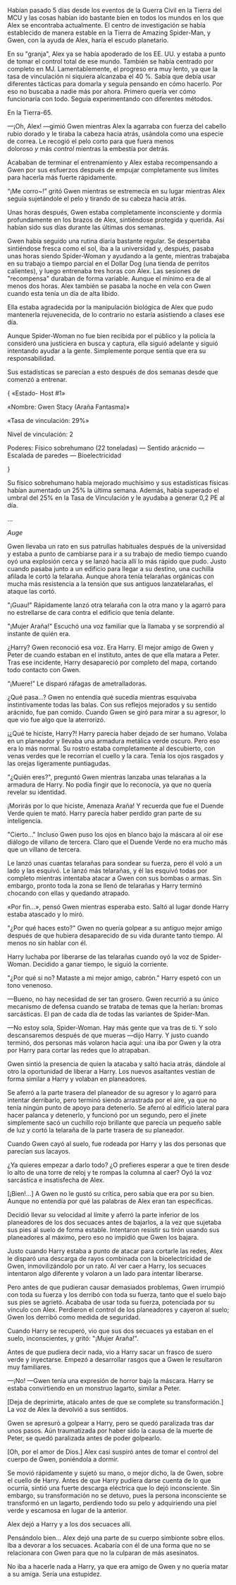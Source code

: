 
Habían pasado 5 días desde los eventos de la Guerra Civil en la Tierra del MCU y las cosas habían ido bastante bien en todos los mundos en los que Alex se encontraba actualmente. El centro de investigación se había establecido de manera estable en la Tierra de Amazing Spider-Man, y Gwen, con la ayuda de Alex, haría el escudo planetario.

En su "granja", Alex ya se había apoderado de los EE. UU. y estaba a punto de tomar el control total de ese mundo. También se había centrado por completo en MJ. Lamentablemente, el progreso era muy lento, ya que la tasa de vinculación ni siquiera alcanzaba el 40 %. Sabía que debía usar diferentes tácticas para domarla y seguía pensando en cómo hacerlo. Por eso no buscaba a nadie más por ahora. Primero quería ver cómo funcionaría con todo. Seguía experimentando con diferentes métodos.

En la Tierra-65.

—¡Oh, Alex! —gimió Gwen mientras Alex la agarraba con fuerza del cabello rubio dorado y le tiraba la cabeza hacia atrás, usándola como una especie de correa. Le recogió el pelo corto para que fuera menos doloroso _y_ más _control_ mientras la embestía por detrás.

Acababan de terminar el entrenamiento y Alex estaba recompensando a Gwen por sus esfuerzos después de empujar completamente sus límites para hacerla más fuerte rápidamente.

“¡Me corro~!” gritó Gwen mientras se estremecía en su lugar mientras Alex seguía sujetándole el pelo y tirando de su cabeza hacia atrás.

Unas horas después, Gwen estaba completamente inconsciente y dormía profundamente en los brazos de Alex, sintiéndose protegida y querida. Así habían sido sus días durante las últimas dos semanas.

Gwen había seguido una rutina diaria bastante regular. Se despertaba sintiéndose fresca como el sol, iba a la universidad y, después, pasaba unas horas siendo Spider-Woman y ayudando a la gente, mientras trabajaba en su trabajo a tiempo parcial en el Dollar Dog (una tienda de perritos calientes), y luego entrenaba tres horas con Alex. Las sesiones de "recompensa" duraban de forma variable. Aunque el mínimo era de al menos dos horas. Alex también se pasaba la noche en vela con Gwen cuando esta tenía un día de alta libido.

Ella estaba agradecida por la manipulación biológica de Alex que pudo mantenerla rejuvenecida, de lo contrario no estaría asistiendo a clases ese día.

Aunque Spider-Woman no fue bien recibida por el público y la policía la consideró una justiciera en busca y captura, ella siguió adelante y siguió intentando ayudar a la gente. Simplemente porque sentía que era su responsabilidad.

Sus estadísticas se parecían a esto después de dos semanas desde que comenzó a entrenar.

{ «Estado- Host #1»

«Nombre: Gwen Stacy (Araña Fantasma)»

«Tasa de vinculación: 29%»

Nivel de vinculación: 2

Poderes: Físico sobrehumano (22 toneladas) — Sentido arácnido — Escalada de paredes — Bioelectricidad

}

Su físico sobrehumano había mejorado muchísimo y sus estadísticas físicas habían aumentado un 25% la última semana. Además, había superado el umbral del 25% en la Tasa de Vinculación y le ayudaba a generar 0,2 PE al día.

…

*Auge*

Gwen llevaba un rato en sus patrullas habituales después de la universidad y estaba a punto de cambiarse para ir a su trabajo de medio tiempo cuando oyó una explosión cerca y se lanzó hacia allí lo más rápido que pudo. Justo cuando pasaba junto a un edificio para llegar a su destino, una cuchilla afilada le cortó la telaraña. Aunque ahora tenía telarañas orgánicas con mucha más resistencia a la tensión que sus antiguos lanzatelarañas, el ataque las cortó.

"¡Guau!" Rápidamente lanzó otra telaraña con la otra mano y la agarró para no estrellarse de cara contra el edificio que tenía delante.

"¡Mujer Araña!" Escuchó una voz familiar que la llamaba y se sorprendió al instante de quién era.

¿Harry? Gwen reconoció esa voz. Era Harry. El mejor amigo de Gwen y Peter de cuando estaban en el instituto, antes de que ella matara a Peter. Tras ese incidente, Harry desapareció por completo del mapa, cortando todo contacto con Gwen.

“¡Muere!” Le disparó ráfagas de ametralladoras.

¿Qué pasa...? Gwen no entendía qué sucedía mientras esquivaba instintivamente todas las balas. Con sus reflejos mejorados y su sentido arácnido, fue pan comido. Cuando Gwen se giró para mirar a su agresor, lo que vio fue algo que la aterrorizó.

¡¿Qué te hiciste, Harry?! Harry parecía haber dejado de ser humano. Volaba en un planeador y llevaba una armadura metálica verde oscuro. Pero eso era lo más normal. Su rostro estaba completamente al descubierto, con venas verdes que le recorrían el cuello y la cara. Tenía los ojos rasgados y las orejas ligeramente puntiagudas.

"¿Quién eres?", preguntó Gwen mientras lanzaba unas telarañas a la armadura de Harry. No podía fingir que lo reconocía, ya que no quería revelar su identidad.

¡Morirás por lo que hiciste, Amenaza Araña! Y recuerda que fue el Duende Verde quien te mató. Harry parecía haber perdido gran parte de su inteligencia.

"Cierto..." Incluso Gwen puso los ojos en blanco bajo la máscara al oír ese diálogo de villano de tercera. Claro que el Duende Verde no era mucho más que un villano de tercera. 

Le lanzó unas cuantas telarañas para sondear su fuerza, pero él voló a un lado y las esquivó. Le lanzó más telarañas, y él las esquivó todas por completo mientras intentaba atacar a Gwen con sus bombas o armas. Sin embargo, pronto toda la zona se llenó de telarañas y Harry terminó chocando con ellas y quedando atrapado.

«Por fin…», pensó Gwen mientras esperaba esto. Saltó al lugar donde Harry estaba atascado y lo miró.

"¿Por qué haces esto?" Gwen no quería golpear a su antiguo mejor amigo después de que hubiera desaparecido de su vida durante tanto tiempo. Al menos no sin hablar con él.

Harry luchaba por liberarse de las telarañas cuando oyó la voz de Spider-Woman. Decidido a ganar tiempo, le siguió la corriente.

"¿Por qué si no? Mataste a mi mejor amigo, cabrón." Harry espetó con un tono venenoso.

—Bueno, no hay necesidad de ser tan grosero. Gwen recurrió a su único mecanismo de defensa cuando se trataba de temas que la herían: bromas sarcásticas. El pan de cada día de todas las variantes de Spider-Man.

—No estoy sola, Spider-Woman. Hay más gente que va tras de ti. Y solo descansaremos después de que mueras —dijo Harry. Y justo cuando terminó, dos personas más volaron hacia aquí: una iba por Gwen y la otra por Harry para cortar las redes que lo atrapaban.

Gwen sintió la presencia de quien la atacaba y saltó hacia atrás, dándole al otro la oportunidad de liberar a Harry. Los nuevos asaltantes vestían de forma similar a Harry y volaban en planeadores.

Se aferró a la parte trasera del planeador de su agresor y lo agarró para intentar derribarlo, pero terminó siendo arrastrada por el aire, ya que no tenía ningún punto de apoyo para detenerlo. Se aferró al edificio lateral para hacer palanca y detenerlo, y funcionó por un segundo, pero el jinete simplemente sacó un cuchillo rojo brillante que parecía un pequeño sable de luz y cortó la telaraña de la parte trasera de su planeador.

Cuando Gwen cayó al suelo, fue rodeada por Harry y las dos personas que parecían sus lacayos.

¿Ya quieres empezar a darlo todo? ¿O prefieres esperar a que te tiren desde lo alto de una torre de reloj y te rompas la columna al caer? Oyó la voz sarcástica e insatisfecha de Alex.

[¡Bien!...] A Gwen no le gustó su crítica, pero sabía que era por su bien. Aunque no entendía por qué las palabras de Alex eran tan específicas.

Decidió llevar su velocidad al límite y aferró la parte inferior de los planeadores de los dos secuaces antes de bajarlos, a la vez que sujetaba sus pies al suelo de forma estable. Intentaron resistir su tirón usando sus planeadores al máximo, pero eso no impidió que Gwen los bajara.

Justo cuando Harry estaba a punto de atacar para cortarle las redes, Alex le disparó una descarga de rayos combinada con la bioelectricidad de Gwen, inmovilizándolo por un rato. Al ver caer a Harry, los secuaces intentaron algo diferente y volaron a un lado para intentar liberarse.

Pero antes de que pudieran causar demasiados problemas, Gwen irrumpió con toda su fuerza y ​​los derribó con toda su fuerza, tanto que el suelo bajo sus pies se agrietó. Acababa de usar toda su fuerza, potenciada por su vínculo con Alex. Perdieron el control de los planeadores y cayeron al suelo; Gwen los derribó como medida de seguridad.

Cuando Harry se recuperó, vio que sus dos secuaces ya estaban en el suelo, inconscientes, y gritó: "¡Mujer Araña!".

Antes de que pudiera decir nada, vio a Harry sacar un frasco de suero verde y inyectarse. Empezó a desarrollar rasgos que a Gwen le resultaron muy familiares.

—¡No! —Gwen tenía una expresión de horror bajo la máscara. Harry se estaba convirtiendo en un monstruo lagarto, similar a Peter.

[Deja de deprimirte, atácalo antes de que se complete su transformación.] La voz de Alex la devolvió a sus sentidos.

Gwen se apresuró a golpear a Harry, pero se quedó paralizada tras dar unos pasos. Aún traumatizada por haber sido la causa de la muerte de Peter, se quedó paralizada antes de poder golpearlo.

[Oh, por el amor de Dios.] Alex casi suspiró antes de tomar el control del cuerpo de Gwen, poniéndola a dormir.

Se movió rápidamente y sujetó su mano, o mejor dicho, la de Gwen, sobre el cuello de Harry. Antes de que Harry pudiera darse cuenta de lo que ocurría, sintió una fuerte descarga eléctrica que lo dejó inconsciente. Sin embargo, su transformación no se detuvo, pues la persona inconsciente se transformó en un lagarto, perdiendo todo su pelo y adquiriendo una piel verde y escamosa en lugar de la anterior.

Alex dejó a Harry y a los dos secuaces allí.

Pensándolo bien… Alex dejó una parte de su cuerpo simbionte sobre ellos. Iba a devorar a los secuaces. Acabaría con él de una forma que no se relacionara con Gwen para que no la culparan de más asesinatos.

No iba a hacerle nada a Harry, ya que era amigo de Gwen y no quería matar a su amiga. Sería una estupidez.
